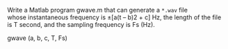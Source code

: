 Write a Matlab program gwave.m that can generate a `*.wav` file whose instantaneous frequency is ±[a(t – b)2 + c] Hz, the length of the file is T second, and the sampling frequency is Fs (Hz). 

gwave (a, b, c, T, Fs)

